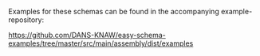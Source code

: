 Examples for these schemas can be found in the accompanying example-repository:

https://github.com/DANS-KNAW/easy-schema-examples/tree/master/src/main/assembly/dist/examples


